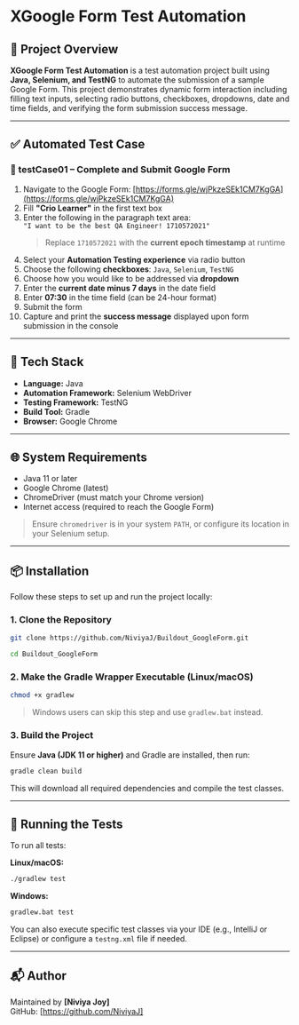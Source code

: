 # XGoogle Form Test Automation

## 📝 Project Overview

**XGoogle Form Test Automation** is a test automation project built using **Java, Selenium, and TestNG** to automate the submission of a sample Google Form. This project demonstrates dynamic form interaction including filling text inputs, selecting radio buttons, checkboxes, dropdowns, date and time fields, and verifying the form submission success message.

---

## ✅ Automated Test Case

### 🧪 testCase01 – Complete and Submit Google Form

1. Navigate to the Google Form: [https://forms.gle/wjPkzeSEk1CM7KgGA](https://forms.gle/wjPkzeSEk1CM7KgGA)  
2. Fill **"Crio Learner"** in the first text box  
3. Enter the following in the paragraph text area:  
   `"I want to be the best QA Engineer! 1710572021"`  
   > Replace `1710572021` with the **current epoch timestamp** at runtime  
4. Select your **Automation Testing experience** via radio button  
5. Choose the following **checkboxes**: `Java`, `Selenium`, `TestNG`  
6. Choose how you would like to be addressed via **dropdown**  
7. Enter the **current date minus 7 days** in the date field  
8. Enter **07:30** in the time field (can be 24-hour format)  
9. Submit the form  
10. Capture and print the **success message** displayed upon form submission in the console

---

## 🔧 Tech Stack

- **Language:** Java  
- **Automation Framework:** Selenium WebDriver  
- **Testing Framework:** TestNG  
- **Build Tool:** Gradle
- **Browser:** Google Chrome

---

## 🌐 System Requirements

- Java 11 or later
- Google Chrome (latest)
- ChromeDriver (must match your Chrome version)
- Internet access (required to reach the Google Form)

> Ensure `chromedriver` is in your system `PATH`, or configure its location in your Selenium setup.

---

## 📦 Installation

Follow these steps to set up and run the project locally:

### 1. Clone the Repository
```bash
git clone https://github.com/NiviyaJ/Buildout_GoogleForm.git

cd Buildout_GoogleForm
```

### 2. Make the Gradle Wrapper Executable (Linux/macOS)
```bash
chmod +x gradlew
```
> Windows users can skip this step and use `gradlew.bat` instead.

### 3. Build the Project

Ensure **Java (JDK 11 or higher)** and Gradle are installed, then run:
```bash
gradle clean build
```
This will download all required dependencies and compile the test classes.

---

## 🚀 Running the Tests

To run all tests:

**Linux/macOS:**
```bash
./gradlew test
```

**Windows:**
```bash
gradlew.bat test
```

You can also execute specific test classes via your IDE (e.g., IntelliJ or Eclipse) or configure a `testng.xml` file if needed.

---

## 📬 Author

Maintained by **[Niviya Joy]**  
GitHub: [https://github.com/NiviyaJ]

